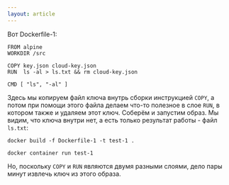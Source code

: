 ```yaml
---
layout: article
---
```


Вот Dockerfile-1:

```
FROM alpine
WORKDIR /src

COPY key.json cloud-key.json
RUN  ls -al > ls.txt && rm cloud-key.json

CMD [ "ls", "-al" ]
```

Здесь мы копируем файл ключа внутрь сборки инструкцией `COPY`, а потом при помощи этого файла делаем что-то полезное в слое `RUN`, в котором также и удаляем этот ключ. Соберём и запустим образ. Мы видим, что ключа внутри нет, а есть только результат работы - файл `ls.txt`:

```
docker build -f Dockerfile-1 -t test-1 .
```

```
docker container run test-1
```

Но, поскольку `COPY` и `RUN` являются двумя разными слоями, дело пары минут извлечь ключ из этого образа.

